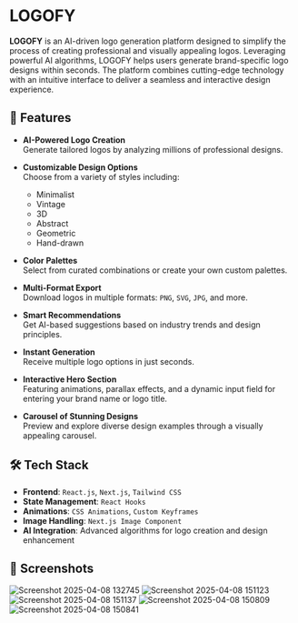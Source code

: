 # LOGOFY

**LOGOFY** is an AI-driven logo generation platform designed to simplify the process of creating professional and visually appealing logos. Leveraging powerful AI algorithms, LOGOFY helps users generate brand-specific logo designs within seconds. The platform combines cutting-edge technology with an intuitive interface to deliver a seamless and interactive design experience.

## 🚀 Features

- **AI-Powered Logo Creation**  
  Generate tailored logos by analyzing millions of professional designs.

- **Customizable Design Options**  
  Choose from a variety of styles including:
  - Minimalist  
  - Vintage  
  - 3D  
  - Abstract  
  - Geometric  
  - Hand-drawn  

- **Color Palettes**  
  Select from curated combinations or create your own custom palettes.

- **Multi-Format Export**  
  Download logos in multiple formats: `PNG`, `SVG`, `JPG`, and more.

- **Smart Recommendations**  
  Get AI-based suggestions based on industry trends and design principles.

- **Instant Generation**  
  Receive multiple logo options in just seconds.

- **Interactive Hero Section**  
  Featuring animations, parallax effects, and a dynamic input field for entering your brand name or logo title.

- **Carousel of Stunning Designs**  
  Preview and explore diverse design examples through a visually appealing carousel.

## 🛠️ Tech Stack

- **Frontend**: `React.js`, `Next.js`, `Tailwind CSS`  
- **State Management**: `React Hooks`  
- **Animations**: `CSS Animations`, `Custom Keyframes`  
- **Image Handling**: `Next.js Image Component`  
- **AI Integration**: Advanced algorithms for logo creation and design enhancement

## 📸 Screenshots


![Screenshot 2025-04-08 132745](https://github.com/user-attachments/assets/0b11f30b-239a-496e-9bcc-ee025fa5d055)
![Screenshot 2025-04-08 151123](https://github.com/user-attachments/assets/44064923-9e54-4be0-939a-d8ec3a1b0644)
![Screenshot 2025-04-08 151137](https://github.com/user-attachments/assets/77843017-c8a8-4578-b5b6-ea3b2157d0d0)
![Screenshot 2025-04-08 150809](https://github.com/user-attachments/assets/52325a18-84a1-4f55-a385-974995890573)
![Screenshot 2025-04-08 150841](https://github.com/user-attachments/assets/ed463e2e-6cfe-4907-b488-11a6aa3124ee)

